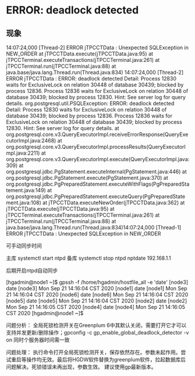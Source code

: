 # ERROR: deadlock detected

## 现象

14:07:24,000 [Thread-2] ERROR  jTPCCTData : Unexpected SQLException in NEW_ORDER
        at jTPCCTData.execute(jTPCCTData.java:95)
        at jTPCCTerminal.executeTransactions(jTPCCTerminal.java:261)
        at jTPCCTerminal.run(jTPCCTerminal.java:88)
        at java.base/java.lang.Thread.run(Thread.java:834)
14:07:24,000 [Thread-2] ERROR  jTPCCTData : ERROR: deadlock detected
  Detail: Process 12830 waits for ExclusiveLock on relation 30448 of database 30439; blocked by process 12836.
Process 12836 waits for ExclusiveLock on relation 30448 of database 30439; blocked by process 12830.
  Hint: See server log for query details.
org.postgresql.util.PSQLException: ERROR: deadlock detected
  Detail: Process 12830 waits for ExclusiveLock on relation 30448 of database 30439; blocked by process 12836.
Process 12836 waits for ExclusiveLock on relation 30448 of database 30439; blocked by process 12830.
  Hint: See server log for query details.
        at org.postgresql.core.v3.QueryExecutorImpl.receiveErrorResponse(QueryExecutorImpl.java:2468)
        at org.postgresql.core.v3.QueryExecutorImpl.processResults(QueryExecutorImpl.java:2211)
        at org.postgresql.core.v3.QueryExecutorImpl.execute(QueryExecutorImpl.java:309)
        at org.postgresql.jdbc.PgStatement.executeInternal(PgStatement.java:446)
        at org.postgresql.jdbc.PgStatement.execute(PgStatement.java:370)
        at org.postgresql.jdbc.PgPreparedStatement.executeWithFlags(PgPreparedStatement.java:149)
        at org.postgresql.jdbc.PgPreparedStatement.executeQuery(PgPreparedStatement.java:108)
        at jTPCCTData.executeNewOrder(jTPCCTData.java:362)
        at jTPCCTData.execute(jTPCCTData.java:95)
        at jTPCCTerminal.executeTransactions(jTPCCTerminal.java:261)
        at jTPCCTerminal.run(jTPCCTerminal.java:88)
        at java.base/java.lang.Thread.run(Thread.java:834)14:07:24,000 [Thread-1] ERROR  jTPCCTData : Unexpected SQLException in NEW_ORDER

可手动同步时间

主库
systemctl start ntpd
备库
systemctl stop ntpd
nptdate 192.168.1.1

后期开启ntpd自动同步

[hgadmin@node1 ~]$ gpssh -f  /home/hgadmin/hostfile_all -e 'date'
[node3] date
[node3] Mon Sep 21 14:16:04 CST 2020
[node1] date
[node1] Mon Sep 21 14:16:04 CST 2020
[node6] date
[node6] Mon Sep 21 14:16:04 CST 2020
[node5] date
[node5] Mon Sep 21 14:16:04 CST 2020
[node2] date
[node2] Mon Sep 21 14:16:05 CST 2020
[node4] date
[node4] Mon Sep 21 14:16:05 CST 2020
[hgadmin@node1 ~]$

问题分析：
全局死锁检测开关在Greenplum 6中其默认关闭，需要打开它才可以支持并发更新/删除操作；gpconfig -c gp_enable_global_deadlock_detector -v on
同时个服务器时间需一致

问题处理：
执行命令打开全局死锁检测开关，保存依然存在。参数未起作用。尝试重启等操作均无效。最后将HGDW软件替换为greenplum软件，拉起数据库后问题解决。死锁错误未再出现，参数生效。
建议使用gp最新版本。
